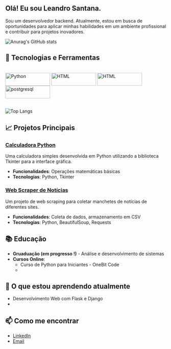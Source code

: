 ## Olá! Eu sou Leandro Santana. 

Sou um desenvolvedor backend. Atualmente, estou em busca de oportunidades para aplicar minhas habilidades em um ambiente profissional e contribuir para projetos inovadores.

![Anurag's GitHub stats](https://github-readme-stats.vercel.app/api?username=LeandroEdv&show_icons=true&theme=dracula)



## 🔧 Tecnologias e Ferramentas

<div style="display: inline_block"><br>
    <img align="center" alt="Python" height="40" width="140" src="https://img.shields.io/badge/Python-14354C?style=for-the-badge&logo=python&logoColor=white"> 
    <img align="center" alt="HTML" height="40" width="140" src="https://img.shields.io/badge/HTML5-E34F26?style=for-the-badge&logo=html5&logoColor=white"> 
    <img align="center" alt="HTML" height="40" width="140" src="https://img.shields.io/badge/CSS3-1572B6?style=for-the-badge&logo=css3&logoColor=white"> 
    <img align="center" alt="postgresql" height="40" width="140" src="https://img.shields.io/badge/PostgreSQL-316192?style=for-the-badge&logo=postgresql&logoColor=white"> 

</div><br>

![Top Langs](https://github-readme-stats.vercel.app/api/top-langs/?username=LeandroEdv&hide_progress=true)

## 📈 Projetos Principais

### [Calculadora Python](https://github.com/seuusuario/calculadora-python)
Uma calculadora simples desenvolvida em Python utilizando a biblioteca Tkinter para a interface gráfica.
- **Funcionalidades**: Operações matemáticas básicas
- **Tecnologias**: Python, Tkinter

### [Web Scraper de Notícias](https://github.com/seuusuario/web-scraper)
Um projeto de web scraping para coletar manchetes de notícias de diferentes sites.
- **Funcionalidades**: Coleta de dados, armazenamento em CSV
- **Tecnologias**: Python, BeautifulSoup, Requests

## 📚 Educação
- **Gruaduação (em progresso !)** -  Análise e desenvolvimento de sistemas
- **Cursos Online**:
  - Curso de Python para Iniciantes - OneBit Code
  - 

## 🌱 O que estou aprendendo atualmente
- Desenvolvimento Web com Flask e Django
- 

## 📫 Como me encontrar
- [LinkedIn](https://www.linkedin.com/in/seuusuario/)
- [Email](mailto:seuemail@exemplo.com)
